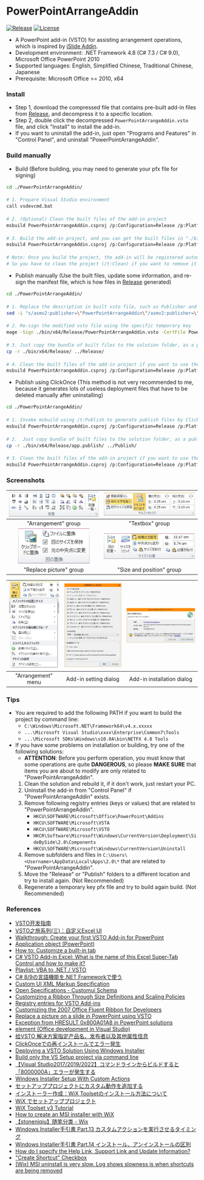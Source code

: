 # PowerPointArrangeAddin

[![Release](https://img.shields.io/github/v/release/Aoi-hosizora/PowerPointArrangeAddin)](https://github.com/Aoi-hosizora/PowerPointArrangeAddin/releases)
[![License](https://img.shields.io/badge/license-mit-blue.svg)](./LICENSE)

+ A PowerPoint add-in (VSTO) for assisting arrangement operations, which is inspired by [iSlide Addin](https://www.islide.cc/).
+ Development environment: .NET Framework 4.8 (C# 7.3 / C# 9.0), Microsoft Office PowerPoint 2010
+ Supported languages: English, Simplified Chinese, Traditional Chinese, Japanese
+ Prerequisite: Microsoft Office >= 2010, x64

### Install

+ Step 1, download the compressed file that contains pre-built add-in files from [Release](https://github.com/Aoi-hosizora/PowerPointArrangeAddin/releases), and decompress it to a specific location.
+ Step 2, double click the decompressed `PowerPointArrangeAddin.vsto` file, and click "Install" to install the add-in.
+ If you want to uninstall the add-in, just open "Programs and Features" in "Control Panel", and uninstall "PowerPointArrangeAddin".

### Build manually

+ Build (Before building, you may need to generate your pfx file for signing)

```bash
cd ./PowerPointArrangeAddin/

# 1. Prepare Visual Studio environment
call vsdevcmd.bat

# 2. (Optional) Clean the built files of the add-in project
msbuild PowerPointArrangeAddin.csproj /p:Configuration=Release /p:Platform=x64 /t:Clean

# 3. Build the add-in project, and you can get the built files in "./bin/x64/Release/"
msbuild PowerPointArrangeAddin.csproj /p:Configuration=Release /p:Platform=x64

# Note: Once you build the project, the add-in will be registered automatically. 
# So you have to clean the project (/t:Clean) if you want to remove it from registry.
```

+ Publish manually (Use the built files, update some information, and re-sign the manifest file, which is how files in [Release](https://github.com/Aoi-hosizora/PowerPointArrangeAddin/releases) generated)

```bash
cd ./PowerPointArrangeAddin/

# 1. Replace the description in built vsto file, such as Publisher and SupportUrl
sed -i "s/asmv2:publisher=\"PowerPointArrangeAddin\"/asmv2:publisher=\"AoiHosizora\" asmv2:supportUrl=\"https:\/\/github.com\/Aoi-hosizora\/PowerPointArrangeAddin\"/" ./bin/x64/Release/PowerPointArrangeAddin.vsto

# 2. Re-sign the modified vsto file using the specific temporary key
mage -Sign ./bin/x64/Release/PowerPointArrangeAddin.vsto -CertFile PowerPointArrangeAddin_TemporaryKey.pfx -Password xxx

# 3. Just copy the bundle of built files to the solution folder, as a published folder "./Release/"
cp -r ./bin/x64/Release/ ../Release/

# 4. Clean the built files of the add-in project if you want to use the published vsto file to install
msbuild PowerPointArrangeAddin.csproj /p:Configuration=Release /p:Platform=x64 /t:Clean
```

+ Publish using ClickOnce (This method is not very recommended to me, because it generates lots of useless deployment files that have to be deleted manually after uninstalling)

```bash
cd ./PowerPointArrangeAddin/

# 1. Invoke msbuild using /t:Publish to generate publish files by ClickOnce
msbuild PowerPointArrangeAddin.csproj /p:Configuration=Release /p:Platform=x64 /p:BootstrapperEnabled=false /t:Publish

# 2.  Just copy bundle of built files to the solution folder, as a published folder "./Publish/"
cp -r ./bin/x64/Release/app.publish/ ../Publish/

# 3. Clean the built files of the add-in project if you want to use the published vsto file to install
msbuild PowerPointArrangeAddin.csproj /p:Configuration=Release /p:Platform=x64 /t:Clean
```

### Screenshots

| ![screenshot1](./assets/screenshot1.jpg) | ![screenshot2](./assets/screenshot2.jpg) |
|:--:|:--:|
| "Arrangement" group | "Textbox" group |
| ![screenshot3](./assets/screenshot3.jpg) | ![screenshot4](./assets/screenshot4.jpg) |
| "Replace picture" group | "Size and position" group |

| ![screenshot5](./assets/screenshot5.jpg) | ![screenshot6](./assets/screenshot6.jpg) | ![screenshot7](./assets/screenshot7.jpg) |
|:--:|:--:|:--:|
| "Arrangement" menu | Add-in setting dialog | Add-in installation dialog |

### Tips

+ You are required to add the following PATH if you want to build the project by command line:
    + `C:\Windows\Microsoft.NET\Framework64\v4.x.xxxxx`
    + `...\Microsoft Visual Studio\xxxx\Enterprise\Common7\Tools`
    + `...\Microsoft SDKs\Windows\v10.0A\bin\NETFX 4.8 Tools`
+ If you have some problems on installation or building, try one of the following solutions:
    + **ATTENTION**: Before you perform operation, you must know that some operations are quite **DANGEROUS**, so please **MAKE SURE** that items you are about to modify are only related to "PowerPointArrangeAddin".
    1. Clean the solution and rebuild it, if it don't work, just restart your PC.
    2. Uninstall the add-in from "Control Panel" if "PowerPointArrangeAddin" exists.
    3. Remove following registry entries (keys or values) that are related to "PowerPointArrangeAddin".
        + `HKCU\SOFTWARE\Microsoft\Office\PowerPoint\Addins`
        + `HKCU\SOFTWARE\Microsoft\VSTA`
        + `HKCU\SOFTWARE\Microsoft\VSTO`
        + `HKCR\Software\Microsoft\Windows\CurrentVersion\Deployment\SideBySide\2.0\Components`
        + `HKCU\SOFTWARE\Microsoft\Windows\CurrentVersion\Uninstall`
    4. Remove subfolders and files in `C:\Users\<Username>\AppData\Local\Apps\2.0\*` that are related to "PowerPointArrangeAddin".
    5. Move the "Release" or "Publish" folders to a different location and try to install again. (Not Recommended)
    6. Regenerate a temporary key pfx file and try to build again build. (Not Recommended)

### References

+ [VSTO开发指南](https://blog.csdn.net/fuhanghang/article/details/101533271)
+ [VSTO之旅系列(三)：自定义Excel UI](https://blog.51cto.com/learninghard/1144298)
+ [Walkthrough: Create your first VSTO Add-in for PowerPoint](https://learn.microsoft.com/en-us/visualstudio/vsto/walkthrough-creating-your-first-vsto-add-in-for-powerpoint)
+ [Application object (PowerPoint)](https://learn.microsoft.com/en/office/vba/api/powerpoint.application)
+ [How to: Customize a built-in tab](https://github.com/MicrosoftDocs/visualstudio-docs/blob/main/docs/vsto/how-to-customize-a-built-in-tab.md)
+ [C# VSTO Add-in Excel: What is the name of this Excel Super-Tab Control and how to make it?](https://stackoverflow.com/questions/61189402/c-sharp-vsto-add-in-excel-what-is-the-name-of-this-excel-super-tab-control-and)
+ [Playlist: VBA to .NET / VSTO](https://www.youtube.com/playlist?list=PLo0aMPtFIFDqaRyd0KZ0DLXFD3rfhI4SU)
+ [C# 8/9の言語機能を.NET Frameworkで使う](https://qiita.com/kenichiuda/items/fada6068ea265fd6a389)
+ [Custom UI XML Markup Specification](https://learn.microsoft.com/en-us/openspecs/office_standards/ms-customui/31f152d6-2a5d-4b50-a867-9dbc6d01aa43)
+ [Open Specifications - Customui Schema](https://learn.microsoft.com/en-us/openspecs/office_standards/ms-customui/5f3e35d6-70d6-47ee-9e11-f5499559f93a)
+ [Customizing a Ribbon Through Size Definitions and Scaling Policies](https://learn.microsoft.com/en-us/windows/win32/windowsribbon/windowsribbon-templates)
+ [Registry entries for VSTO Add-ins](https://learn.microsoft.com/en-us/visualstudio/vsto/registry-entries-for-vsto-add-ins)
+ [Customizing the 2007 Office Fluent Ribbon for Developers](https://learn.microsoft.com/en-us/previous-versions/office/developer/office-2007/aa338202(v=office.12))
+ [Replace a picture on a slide in PowerPoint using VSTO](https://stackoverflow.com/questions/76696349/replace-a-picture-on-a-slide-in-powerpoint-using-vsto)
+ [Exception from HRESULT 0x800A01A8 in PowerPoint solutions](https://www.add-in-express.com/creating-addins-blog/exception-hresult-0x800a01a8/)
+ [<customization> element (Office development in Visual Studio)](https://learn.microsoft.com/en-us/visualstudio/vsto/customization-element-office-development-in-visual-studio?view=vs-2019)
+ [给VSTO 解决方案指定产品名、发布者以及其他属性信息](https://www.cnblogs.com/monster1799/p/1310866.html)
+ [ClickOnceでの再インストールでエラー発生](https://blog.regrex.jp/2016/09/02/post-972/)
+ [Deploying a VSTO Solution Using Windows Installer](https://learn.microsoft.com/en-us/visualstudio/vsto/deploying-a-vsto-solution-by-using-windows-installer?view=vs-2022)
+ [Build only the VS Setup project via command line](https://stackoverflow.com/questions/12233780/build-only-the-vs-setup-project-via-command-line)
+ [【Visual Studio2017/2019/2022】コマンドラインからビルドすると「8000000A」エラーが発生する](https://juraku-software.net/visual-studio2017-command-build-8000000a-error/)
+ [Windows Installer Setup With Custom Actions](https://www.c-sharpcorner.com/UploadFile/87ad51/3/)
+ [セットアッププロジェクトにカスタム動作を追加する](https://www.softech.co.jp/mm_230201_tr.htm)
+ [インストーラー作成：WiX Toolsetのインストール方法について](https://office54.net/python/app/installer-make-wix)
+ [WiX でセットアッププロジェクト](https://qiita.com/hiro_t/items/2b51ec2d495eb31a07b0)
+ [WiX Toolset v3 Tutorial](https://www.firegiant.com/docs/wix/v3/tutorial/)
+ [How to create an MSI installer with WiX](https://www.advancedinstaller.com/versus/wix-toolset/create-msi-installer-with-wix.html)
+ [【stoneniqiu】随笔分类 - Wix](https://www.cnblogs.com/stoneniqiu/category/522235.html)
+ [Windows Installer手引書 Part.13 カスタムアクションを実行させるタイミング](https://qiita.com/tohshima/items/8d1d7e702d58dc1429d2)
+ [Windows Installer手引書 Part.14 インストール、アンインストールの区別](https://qiita.com/tohshima/items/72d1e7602a48055c55f5)
+ [How do I specify the Help Link, Support Link and Update Information?](https://stackoverflow.com/questions/7052120/how-do-i-specify-the-help-link-support-link-and-update-information)
+ ["Create Shortcut" Checkbox](https://stackoverflow.com/questions/4658220/create-shortcut-checkbox)
+ [(Wix) MSI uninstall is very slow. Log shows slowness is when shortcuts are being removed](https://stackoverflow.com/questions/63581670/wix-msi-uninstall-is-very-slow-log-shows-slowness-is-when-shortcuts-are-being)
